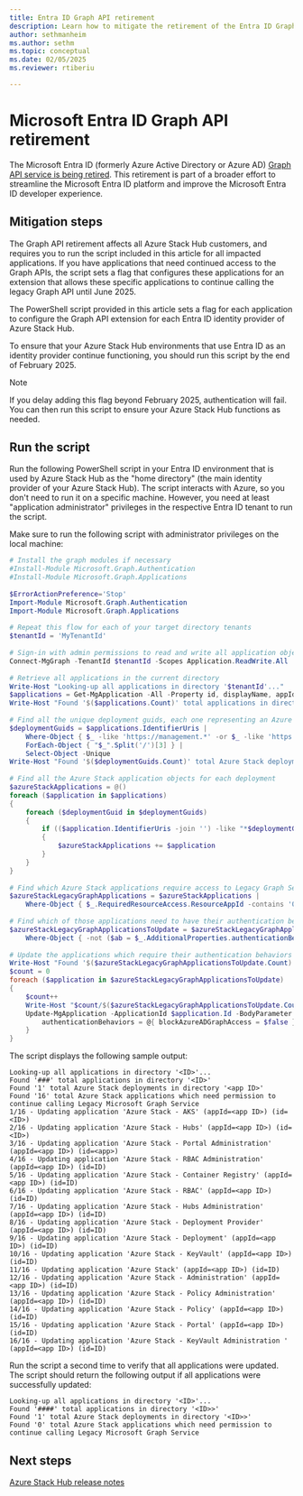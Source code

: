 ```yaml
---
title: Entra ID Graph API retirement
description: Learn how to mitigate the retirement of the Entra ID Graph API.
author: sethmanheim
ms.author: sethm
ms.topic: conceptual
ms.date: 02/05/2025
ms.reviewer: rtiberiu

---
```


# Microsoft Entra ID Graph API retirement

The Microsoft Entra ID (formerly Azure Active Directory or Azure AD) [Graph API service is being retired](https://techcommunity.microsoft.com/blog/microsoft-entra-blog/important-update-azure-ad-graph-api-retirement/4090534). This retirement is part of a broader effort to streamline the Microsoft Entra ID platform and improve the Microsoft Entra ID developer experience.

## Mitigation steps

The Graph API retirement affects all Azure Stack Hub customers, and requires you to run the script included in this article for all impacted applications. If you have applications that need continued access to the Graph APIs, the script sets a flag that configures these applications for an extension that allows these specific applications to continue calling the legacy Graph API until June 2025.

The PowerShell script provided in this article sets a flag for each application to configure the Graph API extension for each Entra ID identity provider of Azure Stack Hub.

To ensure that your Azure Stack Hub environments that use Entra ID as an identity provider continue functioning, you should run this script by the end of February 2025.

> [!NOTE]  
> If you delay adding this flag beyond February 2025, authentication will fail. You can then run this script to ensure your Azure Stack Hub functions as needed.

## Run the script

Run the following PowerShell script in your Entra ID environment that is used by Azure Stack Hub as the "home directory" (the main identity provider of your Azure Stack Hub). The script interacts with Azure, so you don't need to run it on a specific machine. However, you need at least "application administrator" privileges in the respective Entra ID tenant to run the script.

Make sure to run the following script with administrator privileges on the local machine:

```powershell
# Install the graph modules if necessary
#Install-Module Microsoft.Graph.Authentication
#Install-Module Microsoft.Graph.Applications
 
$ErrorActionPreference='Stop'
Import-Module Microsoft.Graph.Authentication
Import-Module Microsoft.Graph.Applications
 
# Repeat this flow for each of your target directory tenants
$tenantId = 'MyTenantId'
 
# Sign-in with admin permissions to read and write all application objects
Connect-MgGraph -TenantId $tenantId -Scopes Application.ReadWrite.All
 
# Retrieve all applications in the current directory
Write-Host "Looking-up all applications in directory '$tenantId'..."
$applications = Get-MgApplication -All -Property id, displayName, appId, identifierUris, requiredResourceAccess, authenticationBehaviors
Write-Host "Found '$($applications.Count)' total applications in directory '$tenantId'"
 
# Find all the unique deployment guids, each one representing an Azure Stack deployment in the current directory
$deploymentGuids = $applications.IdentifierUris |
    Where-Object { $_ -like 'https://management.*' -or $_ -like 'https://adminmanagement.*' } |
    ForEach-Object { "$_".Split('/')[3] } |
    Select-Object -Unique
Write-Host "Found '$($deploymentGuids.Count)' total Azure Stack deployments in directory '$tenantId'"
 
# Find all the Azure Stack application objects for each deployment
$azureStackApplications = @()
foreach ($application in $applications)
{
    foreach ($deploymentGuid in $deploymentGuids)
    {
        if (($application.IdentifierUris -join '') -like "*$deploymentGuid*")
        {
            $azureStackApplications += $application
        }
    }
}
 
# Find which Azure Stack applications require access to Legacy Graph Service
$azureStackLegacyGraphApplications = $azureStackApplications |
    Where-Object { $_.RequiredResourceAccess.ResourceAppId -contains '00000002-0000-0000-c000-000000000000' }
 
# Find which of those applications need to have their authentication behaviors patched to allow access to Legacy Graph
$azureStackLegacyGraphApplicationsToUpdate = $azureStackLegacyGraphApplications |
    Where-Object { -not ($ab = $_.AdditionalProperties.authenticationBehaviors) -or -not $ab.ContainsKey(($key='blockAzureADGraphAccess')) -or $ab[$key] }
 
# Update the applications which require their authentication behaviors patched to allow access to Legacy Graph
Write-Host "Found '$($azureStackLegacyGraphApplicationsToUpdate.Count)' total Azure Stack applications which need permission to continue calling Legacy Microsoft Graph Service"
$count = 0
foreach ($application in $azureStackLegacyGraphApplicationsToUpdate)
{
    $count++
    Write-Host "$count/$($azureStackLegacyGraphApplicationsToUpdate.Count) - Updating application '$($application.DisplayName)' (appId=$($application.AppId)) (id=$($application.Id))"
    Update-MgApplication -ApplicationId $application.Id -BodyParameter @{
        authenticationBehaviors = @{ blockAzureADGraphAccess = $false }
    }
}
```

The script displays the following sample output:

```output
Looking-up all applications in directory '<ID>'... 
Found '###' total applications in directory '<ID>'
Found '1' total Azure Stack deployments in directory '<app ID>'
Found '16' total Azure Stack applications which need permission to continue calling Legacy Microsoft Graph Service
1/16 - Updating application 'Azure Stack - AKS' (appId=<app ID>) (id=<ID>)
2/16 - Updating application 'Azure Stack - Hubs' (appId=<app ID>) (id=<ID>)
3/16 - Updating application 'Azure Stack - Portal Administration' (appId=<app ID>) (id=<app>)
4/16 - Updating application 'Azure Stack - RBAC Administration' (appId=<app ID>) (id=ID)
5/16 - Updating application 'Azure Stack - Container Registry' (appId=<app ID>) (id=ID)
6/16 - Updating application 'Azure Stack - RBAC' (appId=<app ID>) (id=ID)
7/16 - Updating application 'Azure Stack - Hubs Administration' (appId=<app ID>) (id=ID)
8/16 - Updating application 'Azure Stack - Deployment Provider' (appId=<app ID>) (id=ID)
9/16 - Updating application 'Azure Stack - Deployment' (appId=<app ID>) (id=ID)
10/16 - Updating application 'Azure Stack - KeyVault' (appId=<app ID>) (id=ID)
11/16 - Updating application 'Azure Stack' (appId=<app ID>) (id=ID)
12/16 - Updating application 'Azure Stack - Administration' (appId=<app ID>) (id=ID)
13/16 - Updating application 'Azure Stack - Policy Administration' (appId=<app ID>) (id=ID)
14/16 - Updating application 'Azure Stack - Policy' (appId=<app ID>) (id=ID)
15/16 - Updating application 'Azure Stack - Portal' (appId=<app ID>) (id=ID)
16/16 - Updating application 'Azure Stack - KeyVault Administration ' (appId=<app ID>) (id=ID) 
```

Run the script a second time to verify that all applications were updated. The script should return the following output if all applications were successfully updated:

```output
Looking-up all applications in directory '<ID>'...
Found '####' total applications in directory '<ID>>'
Found '1' total Azure Stack deployments in directory '<ID>>'
Found '0' total Azure Stack applications which need permission to continue calling Legacy Microsoft Graph Service 
```

## Next steps

[Azure Stack Hub release notes](release-notes.md)
